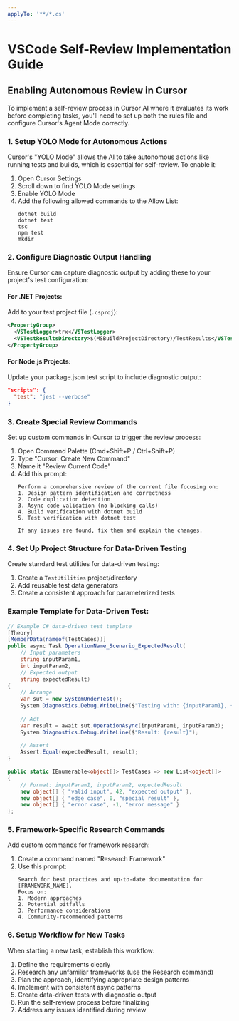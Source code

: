 ```yaml
---
applyTo: '**/*.cs'
---
```


# VSCode Self-Review Implementation Guide

## Enabling Autonomous Review in Cursor

To implement a self-review process in Cursor AI where it evaluates its work before completing tasks, you'll need to set up both the rules file and configure Cursor's Agent Mode correctly.

### 1. Setup YOLO Mode for Autonomous Actions

Cursor's "YOLO Mode" allows the AI to take autonomous actions like running tests and builds, which is essential for self-review. To enable it:

1. Open Cursor Settings
2. Scroll down to find YOLO Mode settings
3. Enable YOLO Mode
4. Add the following allowed commands to the Allow List:
   ```
   dotnet build
   dotnet test
   tsc
   npm test
   mkdir
   ```

### 2. Configure Diagnostic Output Handling

Ensure Cursor can capture diagnostic output by adding these to your project's test configuration:

#### For .NET Projects:
Add to your test project file (`.csproj`):
```xml
<PropertyGroup>
  <VSTestLogger>trx</VSTestLogger>
  <VSTestResultsDirectory>$(MSBuildProjectDirectory)/TestResults</VSTestResultsDirectory>
</PropertyGroup>
```

#### For Node.js Projects:
Update your package.json test script to include diagnostic output:
```json
"scripts": {
  "test": "jest --verbose"
}
```

### 3. Create Special Review Commands

Set up custom commands in Cursor to trigger the review process:

1. Open Command Palette (Cmd+Shift+P / Ctrl+Shift+P)
2. Type "Cursor: Create New Command"
3. Name it "Review Current Code"
4. Add this prompt:
   ```
   Perform a comprehensive review of the current file focusing on:
   1. Design pattern identification and correctness
   2. Code duplication detection
   3. Async code validation (no blocking calls)
   4. Build verification with dotnet build
   5. Test verification with dotnet test
   
   If any issues are found, fix them and explain the changes.
   ```

### 4. Set Up Project Structure for Data-Driven Testing

Create standard test utilities for data-driven testing:

1. Create a `TestUtilities` project/directory
2. Add reusable test data generators
3. Create a consistent approach for parameterized tests

### Example Template for Data-Driven Test:

```csharp
// Example C# data-driven test template
[Theory]
[MemberData(nameof(TestCases))]
public async Task OperationName_Scenario_ExpectedResult(
    // Input parameters
    string inputParam1,
    int inputParam2,
    // Expected output
    string expectedResult)
{
    // Arrange
    var sut = new SystemUnderTest();
    System.Diagnostics.Debug.WriteLine($"Testing with: {inputParam1}, {inputParam2}");
    
    // Act
    var result = await sut.OperationAsync(inputParam1, inputParam2);
    System.Diagnostics.Debug.WriteLine($"Result: {result}");
    
    // Assert
    Assert.Equal(expectedResult, result);
}

public static IEnumerable<object[]> TestCases => new List<object[]>
{
    // Format: inputParam1, inputParam2, expectedResult
    new object[] { "valid input", 42, "expected output" },
    new object[] { "edge case", 0, "special result" },
    new object[] { "error case", -1, "error message" }
};
```

### 5. Framework-Specific Research Commands

Add custom commands for framework research:

1. Create a command named "Research Framework"
2. Use this prompt:
   ```
   Search for best practices and up-to-date documentation for [FRAMEWORK_NAME].
   Focus on:
   1. Modern approaches
   2. Potential pitfalls
   3. Performance considerations
   4. Community-recommended patterns
   ```

### 6. Setup Workflow for New Tasks

When starting a new task, establish this workflow:

1. Define the requirements clearly
2. Research any unfamiliar frameworks (use the Research command)
3. Plan the approach, identifying appropriate design patterns
4. Implement with consistent async patterns
5. Create data-driven tests with diagnostic output
6. Run the self-review process before finalizing
7. Address any issues identified during review
